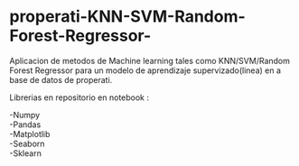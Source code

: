 # properati-KNN-SVM-Random-Forest-Regressor-
Aplicacion de metodos de Machine learning tales como KNN/SVM/Random Forest Regressor para un modelo de aprendizaje supervizado(linea) en a base de datos de properati.

Librerias en repositorio en notebook :

-Numpy\
-Pandas\
-Matplotlib\
-Seaborn\
-Sklearn
